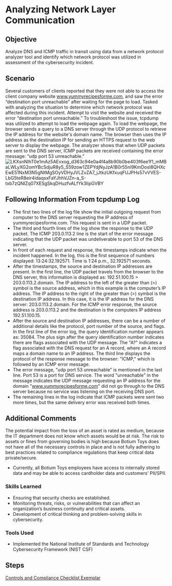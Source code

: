 # Analyzing Network Layer Communication

## Objective  
Analyze DNS and ICMP traffic in transit using data from a network protocol analyzer tool and identify which network protocol was utilized in assessment of the cybersecurity incident.

## Scenario
Several customers of clients reported that they were not able to access the client company website www.yummyrecipesforme.com, and saw the error “destination port unreachable” after waiting for the page to load.
Tasked with analyzing the situation to determine which network protocol was affected during this incident. Attempt to visit the website and received the error “destination port unreachable.” To troubleshoot the issue, tcpdump was utilized to attempt to load the webpage again. To load the webpage, the browser sends a query to a DNS server through the UDP protocol to retrieve the IP address for the website's domain name. The browser then uses the IP address as the destination IP for sending an HTTPS request to the web server to display the webpage. The analyzer shows that when UDP packets are sent to the DNS server, ICMP packets are received containing the error message: “udp port 53 unreachable.”
![LKXsnNIhT0e1mAz5AEvxog_d363c94e0a4f4a8b90b0be403f6ee1f1_mMBaLWLyXG2omYBcSdjuR8y5_S59zow1ZEPYdjNyJzA1B0r55nI9KmDosI8QHXcEwE51NxM3N5gNtMgSOyVDHyJVLZvZA7_jJtkzUKfxuqFUJPHs57vVVES-LbG5teR8eir4idaqsxFaYJhhVJZn-a_S-txb7zQNIZq07XESgSkqDHuzfvALfYk3lipGVBY](https://github.com/user-attachments/assets/71e39346-4bcc-4239-bcd8-a53b57f3fdb7)

## Following Information From tcpdump Log
- The first two lines of the log file show the initial outgoing request from computer to the DNS server requesting the IP address of yummyrecipesforme.com. This request is sent in a UDP packet.
- The third and fourth lines of the log show the response to the UDP packet. The ICMP 203.0.113.2 line is the start of the error message indicating that the UDP packet was undeliverable to port 53 of the DNS server.
- In front of each request and response, the timestamps indicate when the incident happened. In the log, this is the first sequence of numbers displayed: 13:24:32.192571. Time is 1:24 p.m., 32.192571 seconds.
- After the timestamps, the source and destination IP addresses are present. In the first line, the UDP packet travels from the browser to the DNS server, this information is displayed as: 192.51.100.15 > 203.0.113.2.domain. The IP address to the left of the greater than (>) symbol is the source address, which in this example is the computer’s IP address. The IP address to the right of the greater than (>) symbol is the destination IP address. In this case, it is the IP address for the DNS server: 203.0.113.2.domain. For the ICMP error response, the source address is 203.0.113.2 and the destination is the computers IP address 192.51.100.15.
- After the source and destination IP addresses, there can be a number of additional details like the protocol, port number of the source, and flags. In the first line of the error log, the query identification number appears as: 35084. The plus sign after the query identification number indicates there are flags associated with the UDP message. The "A?" indicates a flag associated with the DNS request for an A record, where an A record maps a domain name to an IP address. The third line displays the protocol of the response message to the browser: "ICMP," which is followed by an ICMP error message.
- The error message, "udp port 53 unreachable" is mentioned in the last line. Port 53 is a port for DNS service. The word "unreachable" in the message indicates the UDP message requesting an IP address for the domain "www.yummyrecipesforme.com" did not go through to the DNS server because no service was listening on the receiving DNS port.
- The remaining lines in the log indicate that ICMP packets were sent two more times, but the same delivery error was received both times. 

## Additional Comments
The potential impact from the loss of an asset is rated as medium, because the IT department does not know which assets would be at risk. The risk to assets or fines from governing bodies is high because Botium Toys does not have all of the necessary controls in place and is not fully adhering to best practices related to compliance regulations that keep critical data private/secure.
- Currently, all Botium Toys employees have access to internally stored data and may be able to access cardholder data and customers’ PII/SPII.

### Skills Learned

- Ensuring that security checks are established.
- Monitoring threats, risks, or vulnerabilities that can affect an organization’s business continuity and critical assets.
- Development of critical thinking and problem-solving skills in cybersecurity.

### Tools Used

- Implemented the National Institute of Standards and Technology Cybersecurity Framework (NIST CSF)

## Steps
<a href="https://docs.google.com/document/d/1Wu5maJVR65YER7_cQAlPMOFMkEQigkfvVIbVKaFDg4g/edit?usp=sharing">Controls and Compliance Checklist Exemplar</a>
